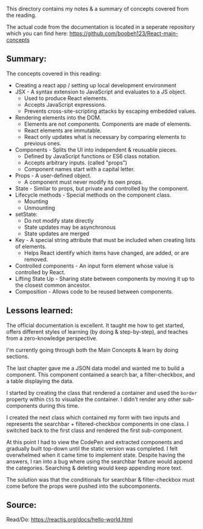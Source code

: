 This directory contains my notes & a summary of concepts covered from the reading.

The actual code from the documentation is located in a seperate repository which you can find here: https://github.com/boobeh123/React-main-concepts

## Summary:
The concepts covered in this reading: 

* Creating a react app / setting up local development environment
* JSX - A syntax extension to JavaScript and evaluates to a JS object.
    * Used to produce React elements.
    * Accepts JavaScript expressions.
    * Prevents cross-site-scripting attacks by escaping embedded values.
* Rendering elements into the DOM.
    * Elements are not components. Components are made of elements.
    * React elements are immutable.
    * React only updates what is necessary by comparing elements to previous ones.
* Components - Splits the UI into independent & reusuable pieces.
    * Defined by JavaScript functions or ES6 class notation.
    * Accepts arbitrary inputs. (called "props")
    * Component names start with a capital letter.
* Props - A user-defined object.
    * A component must never modify its own props.
* State - Similar to props, but private and controlled by the component.
* Lifecycle methods - Special methods on the component class.
    * Mounting
    * Unmounting
* setState:
    * Do not modify state directly
    * State updates may be asynchronous
    * State updates are merged
* Key - A special string attribute that must be included when creating lists of elements.
    * Helps React identify which items have changed, are added, or are removed.
* Controlled components - An input form element whose value is controlled by React.
* Lifting State Up - Sharing state between components by moving it up to the closest common ancestor.
* Composition - Allows code to be reused between components.

## Lessons learned:
The official documentation is excellent. It taught me how to get started, offers different styles of learning (by doing & step-by-step), and teaches from a zero-knowledge perspective. 

I'm currently going through both the Main Concepts & learn by doing sections. 

The last chapter gave me a JSON data model and wanted me to build a component.
This component contained a search bar, a filter-checkbox, and a table displaying the data. 

I started by creating the class that rendered a container and used the `border` property within `CSS` to visualize the container. 
I didn't render any other sub-components during this time.

I created the next class which contained my form with two inputs and represents the searchbar + filtered-checkbox components in one class.
I switched back to the first class and rendered the first sub-component.

At this point I had to view the CodePen and extracted components and gradually built top-down until the static version was completed. 
I felt overwhelmed when it came time to implement state. Despite having the answers, I ran into a bug where using the searchbar feature would append the categories. Searching & deleting would keep appending more text.

The solution was that the conditionals for searchbar & filter-checkbox must come before the props were pushed into the subcomponents.

## Source:
Read/Do: https://reactjs.org/docs/hello-world.html
